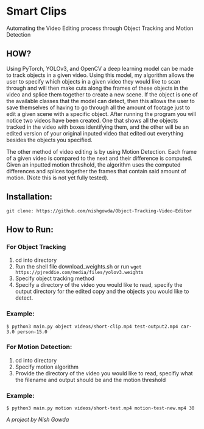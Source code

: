 # Smart Clips
Automating the Video Editing process through Object Tracking and Motion Detection
## HOW?
Using PyTorch, YOLOv3, and OpenCV a deep learning model can be made to track objects in a given video. Using this model, my algorithm allows the user to specify which objects in a given video they would like to scan through and will then make cuts along the frames of these objects in the video and splice them together to create a new scene. If the object is one of the available classes that the model can detect, then this allows the user to save themselves of having to go through all the amount of footage just to edit a given scene with a specific object. After running the program you will notice two videos have been created. One that shows all the objects tracked in the video with boxes identifying them, and the other will be an edited version of your original inputed video that edited out everything besides the objects you specified.

The other method of video editing is by using Motion Detection. Each frame of a given video is compared to the next and their difference is computed. Given an inputted motion threshold, the algorithm uses the computed differences and splices together the frames that contain said amount of motion. (Note this is not yet fully tested).
## Installation:
```
git clone: https://github.com/nishgowda/Object-Tracking-Video-Editor
```

## How to Run:
### For Object Tracking
  1. cd into directory
  2. Run the shell file download_weights.sh or run ```wget https://pjreddie.com/media/files/yolov3.weights```
  3. Specify object tracking method
  4. Specify a directory of the video you would like to read, specify the output directory for the edited copy and the objects you would like to detect.
  ### Example:

  ```
  $ python3 main.py object videos/short-clip.mp4 test-output2.mp4 car-3.0 person-15.0
  ```
### For Motion Detection:
  1. cd into directory
  2. Specify motion algorithm
  3. Provide the directory of the video you would like to read, specifiy what the filename and output should be and the motion threshold
  ### Example:
  ```
  $ python3 main.py motion videos/short-test.mp4 motion-test-new.mp4 30
  ```
*A project by Nish Gowda*
